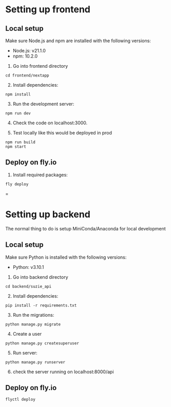 # Setting up frontend 
## Local setup
Make sure Node.js and npm are installed with the following versions:
- Node.js: v21.1.0
- npm: 10.2.0

1. Go into frontend directory
```
cd frontend/nextapp
```

2. Install dependencies:
```
npm install
```

3. Run the development server:
```
npm run dev
```

4. Check the code on localhost:3000.

5. Test locally like this would be deployed in prod
```
npm run build
npm start
```

## Deploy on fly.io

1. Install required packages:
```
fly deploy
```
=
# Setting up backend 
The normal thing to do is setup MiniConda/Anaconda for local development

## Local setup
Make sure Python is installed with the following versions:
- Python: v3.10.1


1. Go into backend directory
```
cd backend/suzie_api
```

2. Install dependencies:
```
pip install -r requirements.txt
```

3. Run the migrations:
```
python manage.py migrate
```

4. Create a user 
```
python manage.py createsuperuser
```

5. Run server:
```
python manage.py runserver
```

6. check the server running on localhost:8000/api

## Deploy on fly.io

```
flyctl deploy
```